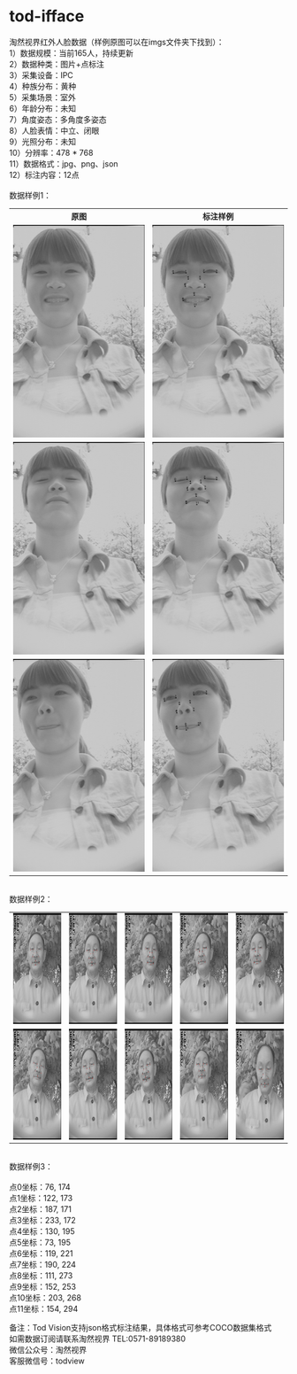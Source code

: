 # tod-ifface
淘然视界红外人脸数据（样例原图可以在imgs文件夹下找到）：<br>
1）数据规模：当前165人，持续更新<br>
2）数据种类：图片+点标注<br>
3）采集设备：IPC<br>
4）种族分布：黄种<br>
5）采集场景：室外<br>
6）年龄分布：未知<br>
7）角度姿态：多角度多姿态<br>
8）人脸表情：中立、闭眼<br>
9）光照分布：未知<br>
10）分辨率：478 * 768<br>
11）数据格式：jpg、png、json<br>
12）标注内容：12点<br>
<br>数据样例1：<br>
<table>
  <tr>
    <th>原图</th>
    <th>标注样例</th>
  </tr>
  <tr>
    <td> <img src="https://github.com/tubceanhlj/tod-ifface/blob/master/imgs/2010_4_27_6_41_29.jpg" width="239" height="384" /> </td>
    <td> <img src="https://github.com/tubceanhlj/tod-ifface/blob/master/imgs/2010_4_27_6_41_29.jpg.jpg" width="239" height="384" /> </td>
  </tr>
  <tr>
    <td> <img src="https://github.com/tubceanhlj/tod-ifface/blob/master/imgs/2010_4_27_6_42_27.jpg" width="239" height="384" /> </td>
    <td> <img src="https://github.com/tubceanhlj/tod-ifface/blob/master/imgs/2010_4_27_6_42_27.jpg.jpg" width="239" height="384" /> </td>
  </tr>
  <tr>
    <td> <img src="https://github.com/tubceanhlj/tod-ifface/blob/master/imgs/2010_4_27_6_42_3.jpg" width="239" height="384" /> </td>
    <td> <img src="https://github.com/tubceanhlj/tod-ifface/blob/master/imgs/2010_4_27_6_42_3.jpg.jpg" width="239" height="384" /> </td>
  </tr>      
</table>
      
<br>数据样例2：<br>
<table>
  <tr>
     <td> <img src="https://github.com/tubceanhlj/tod-ifface/blob/master/imgs/46755871148608171890.jpg.jpg" width="100" height="200" /> </td>
     <td> <img src="https://github.com/tubceanhlj/tod-ifface/blob/master/imgs/46755871148656641390.jpg.jpg" width="100" height="200" /> </td>
     <td> <img src="https://github.com/tubceanhlj/tod-ifface/blob/master/imgs/46755871148812739590.jpg.jpg" width="100" height="200"  /> </td>
     <td> <img src="https://github.com/tubceanhlj/tod-ifface/blob/master/imgs/46755871148967581120.jpg.jpg" width="100" height="200" /> </td>
     <td> <img src="https://github.com/tubceanhlj/tod-ifface/blob/master/imgs/46755871148984474650.jpg.jpg" width="100" height="200"  /> </td>
  </tr>
  <tr>
     <td> <img src="https://github.com/tubceanhlj/tod-ifface/blob/master/imgs/46755871149314550840.jpg.jpg" width="100" height="200" /> </td>
     <td> <img src="https://github.com/tubceanhlj/tod-ifface/blob/master/imgs/46755871149495257620.jpg.jpg" width="100" height="200" /> </td>
     <td> <img src="https://github.com/tubceanhlj/tod-ifface/blob/master/imgs/46755871149522347730.jpg.jpg" width="100" height="200"  /> </td>
     <td> <img src="https://github.com/tubceanhlj/tod-ifface/blob/master/imgs/46755871149689867360.jpg.jpg" width="100" height="200"  /> </td>
     <td> <img src="https://github.com/tubceanhlj/tod-ifface/blob/master/imgs/46755871149714221410.jpg.jpg" width="100" height="200"  /> </td>
  </tr>
 
</table>

<br>数据样例3：<br>    
点0坐标：76, 174<br> 
点1坐标：122, 173<br> 
点2坐标：187, 171<br> 
点3坐标：233, 172<br> 
点4坐标：130, 195<br> 
点5坐标：73, 195<br> 
点6坐标：119, 221<br> 
点7坐标：190, 224<br> 
点8坐标：111, 273<br> 
点9坐标：152, 253<br> 
点10坐标：203, 268<br> 
点11坐标：154, 294<br> 

备注：Tod Vision支持json格式标注结果，具体格式可参考COCO数据集格式<br> 
如需数据订阅请联系淘然视界 TEL:0571-89189380<br> 
微信公众号：淘然视界<br> 
客服微信号：todview<br> 
      
